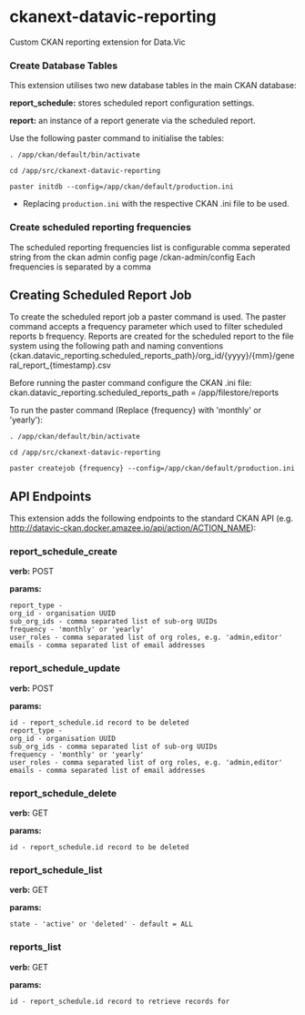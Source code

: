 # ckanext-datavic-reporting
Custom CKAN reporting extension for Data.Vic

### Create Database Tables

This extension utilises two new database tables in the main CKAN database:

__report_schedule:__ stores scheduled report configuration settings.

__report:__ an instance of a report generate via the scheduled report.

Use the following paster command to initialise the tables:

    . /app/ckan/default/bin/activate

    cd /app/src/ckanext-datavic-reporting

    paster initdb --config=/app/ckan/default/production.ini

* Replacing `production.ini` with the respective CKAN .ini file to be used.

### Create scheduled reporting frequencies

The scheduled reporting frequencies list is configurable comma seperated string from the ckan admin config page /ckan-admin/config
Each frequencies is separated by a comma

## Creating Scheduled Report Job

To create the scheduled report job a paster command is used.
The paster command accepts a frequency parameter which used to filter scheduled reports b frequency.
Reports are created for the scheduled report to the file system using the following path and naming conventions
{ckan.datavic_reporting.scheduled_reports_path}/org_id/{yyyy}/{mm}/general_report_{timestamp}.csv

Before running the paster command configure the CKAN .ini file:
ckan.datavic_reporting.scheduled_reports_path = /app/filestore/reports

To run the paster command (Replace {frequency} with 'monthly' or 'yearly'):

    . /app/ckan/default/bin/activate

    cd /app/src/ckanext-datavic-reporting

    paster createjob {frequency} --config=/app/ckan/default/production.ini

## API Endpoints

This extension adds the following endpoints to the standard CKAN API (e.g. http://datavic-ckan.docker.amazee.io/api/action/ACTION_NAME):

### report_schedule_create

__verb:__ POST

__params:__

    report_type - 
    org_id - organisation UUID
    sub_org_ids - comma separated list of sub-org UUIDs
    frequency - 'monthly' or 'yearly'
    user_roles - comma separated list of org roles, e.g. 'admin,editor'
    emails - comma separated list of email addresses

### report_schedule_update

__verb:__ POST

__params:__

    id - report_schedule.id record to be deleted
    report_type - 
    org_id - organisation UUID
    sub_org_ids - comma separated list of sub-org UUIDs
    frequency - 'monthly' or 'yearly'
    user_roles - comma separated list of org roles, e.g. 'admin,editor'
    emails - comma separated list of email addresses

### report_schedule_delete

__verb:__ GET

__params:__

    id - report_schedule.id record to be deleted

### report_schedule_list


__verb:__ GET

__params:__

    state - 'active' or 'deleted' - default = ALL

### reports_list

__verb:__ GET

__params:__

    id - report_schedule.id record to retrieve records for

